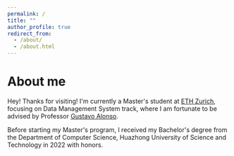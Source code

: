 ```yaml
---
permalink: /
title: ""
author_profile: true
redirect_from: 
  - /about/
  - /about.html
---
```


About me
======
Hey! Thanks for visiting! I'm currently a Master's student at [ETH Zurich](https://ethz.ch/), focusing on Data Management System track, where I am fortunate to be advised by Professor [Gustavo Alonso](https://people.inf.ethz.ch/alonso/). 

Before starting my Master's program, I received my Bachelor's degree from the Department of Computer Science, Huazhong University of Science and Technology in 2022 with honors.